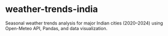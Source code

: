 # weather-trends-india
Seasonal weather trends analysis for major Indian cities (2020–2024) using Open-Meteo API, Pandas, and data visualization.
